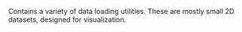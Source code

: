 Contains a variety of data loading utilities. These are mostly small 2D datasets, designed for visualization.


